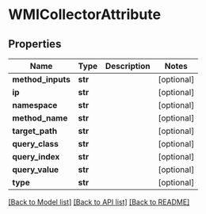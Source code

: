 # WMICollectorAttribute

## Properties
Name | Type | Description | Notes
------------ | ------------- | ------------- | -------------
**method_inputs** | **str** |  | [optional] 
**ip** | **str** |  | [optional] 
**namespace** | **str** |  | [optional] 
**method_name** | **str** |  | [optional] 
**target_path** | **str** |  | [optional] 
**query_class** | **str** |  | [optional] 
**query_index** | **str** |  | [optional] 
**query_value** | **str** |  | [optional] 
**type** | **str** |  | [optional] 

[[Back to Model list]](../README.md#documentation-for-models) [[Back to API list]](../README.md#documentation-for-api-endpoints) [[Back to README]](../README.md)

